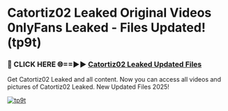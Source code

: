 # Catortiz02 Leaked Original Videos 0nlyFans Leaked - Files Updated! (tp9t)

<h3>🔴 CLICK HERE 🌐==►► <a href="https://tinyurl.com/ehrbuxhb" rel="nofollow">Catortiz02 Leaked Updated Files</a></h3>

Get Catortiz02 Leaked and all content. Now you can access all videos and pictures of Catortiz02 Leaked. New Updated Files 2025!

[![tp9t](https://i.imgur.com/lVYEuWS.gif)](https://tinyurl.com/ehrbuxhb)
